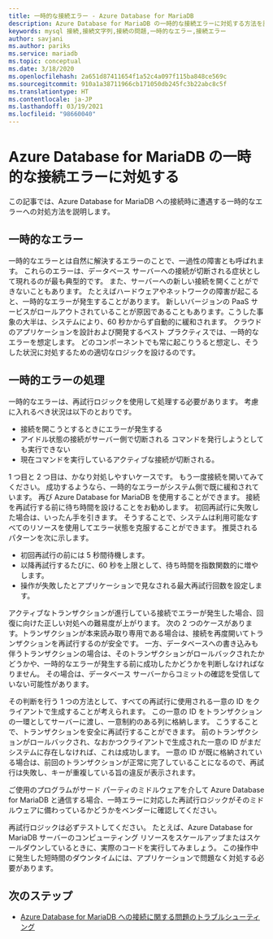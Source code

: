 ```yaml
---
title: 一時的な接続エラー - Azure Database for MariaDB
description: Azure Database for MariaDB の一時的な接続エラーに対処する方法を説明します。
keywords: mysql 接続,接続文字列,接続の問題,一時的なエラー,接続エラー
author: savjani
ms.author: pariks
ms.service: mariadb
ms.topic: conceptual
ms.date: 3/18/2020
ms.openlocfilehash: 2a651d87411654f1a52c4a097f115ba848ce569c
ms.sourcegitcommit: 910a1a38711966cb171050db245fc3b22abc8c5f
ms.translationtype: HT
ms.contentlocale: ja-JP
ms.lasthandoff: 03/19/2021
ms.locfileid: "98660040"
---
```

# <a name="handling-of-transient-connectivity-errors-for-azure-database-for-mariadb"></a>Azure Database for MariaDB の一時的な接続エラーに対処する

この記事では、Azure Database for MariaDB への接続時に遭遇する一時的なエラーへの対処方法を説明します。

## <a name="transient-errors"></a>一時的なエラー

一時的なエラーとは自然に解決するエラーのことで、一過性の障害とも呼ばれます。 これらのエラーは、データベース サーバーへの接続が切断される症状として現れるのが最も典型的です。 また、サーバーへの新しい接続を開くことができないこともあります。 たとえばハードウェアやネットワークの障害が起こると、一時的なエラーが発生することがあります。 新しいバージョンの PaaS サービスがロールアウトされていることが原因であることもあります。こうした事象の大半は、システムにより、60 秒かからず自動的に緩和されます。 クラウドのアプリケーションを設計および開発するベスト プラクティスでは、一時的なエラーを想定します。 どのコンポーネントでも常に起こりうると想定し、そうした状況に対処するための適切なロジックを設けるのです。

## <a name="handling-transient-errors"></a>一時的エラーの処理

一時的なエラーは、再試行ロジックを使用して処理する必要があります。 考慮に入れるべき状況は以下のとおりです。

* 接続を開こうとするときにエラーが発生する
* アイドル状態の接続がサーバー側で切断される コマンドを発行しようとしても実行できない
* 現在コマンドを実行しているアクティブな接続が切断される。

1 つ目と 2 つ目は、かなり対処しやすいケースです。 もう一度接続を開いてみてください。 成功するようなら、一時的なエラーがシステム側で既に緩和されています。 再び Azure Database for MariaDB を使用することができます。 接続を再試行する前に待ち時間を設けることをお勧めします。 初回再試行に失敗した場合は、いったん手を引きます。 そうすることで、システムは利用可能なすべてのリソースを使用してエラー状態を克服することができます。 推奨されるパターンを次に示します。

* 初回再試行の前には 5 秒間待機します。
* 以降再試行するたびに、60 秒を上限として、待ち時間を指数関数的に増やします。
* 操作が失敗したとアプリケーションで見なされる最大再試行回数を設定します。

アクティブなトランザクションが進行している接続でエラーが発生した場合、回復に向けた正しい対処への難易度が上がります。 次の 2 つのケースがあります。トランザクションが本来読み取り専用である場合は、接続を再度開いてトランザクションを再試行するのが安全です。 一方、データベースへの書き込みも伴うトランザクションの場合は、そのトランザクションがロールバックされたかどうかや、一時的なエラーが発生する前に成功したかどうかを判断しなければなりません。 その場合は、データベース サーバーからコミットの確認を受信していない可能性があります。

その判断を行う 1 つの方法として、すべての再試行に使用される一意の ID をクライアントで生成することが考えられます。 この一意の ID をトランザクションの一環としてサーバーに渡し、一意制約のある列に格納します。 こうすることで、トランザクションを安全に再試行することができます。 前のトランザクションがロールバックされ、なおかつクライアントで生成された一意の ID がまだシステムに存在しなければ、これは成功します。 一意の ID が既に格納されている場合は、前回のトランザクションが正常に完了していることになるので、再試行は失敗し、キーが重複している旨の違反が表示されます。

ご使用のプログラムがサード パーティのミドルウェアを介して Azure Database for MariaDB と通信する場合、一時エラーに対応した再試行ロジックがそのミドルウェアに備わっているかどうかをベンダーに確認してください。

再試行ロジックは必ずテストしてください。 たとえば、Azure Database for MariaDB サーバーのコンピューティング リソースをスケールアップまたはスケールダウンしているときに、実際のコードを実行してみましょう。 この操作中に発生した短時間のダウンタイムには、アプリケーションで問題なく対処する必要があります。

## <a name="next-steps"></a>次のステップ

* [Azure Database for MariaDB への接続に関する問題のトラブルシューティング](howto-troubleshoot-common-connection-issues.md)
